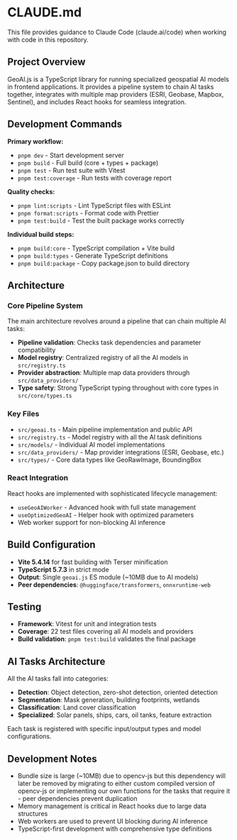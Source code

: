# CLAUDE.md

This file provides guidance to Claude Code (claude.ai/code) when working with code in this repository.

## Project Overview

GeoAI.js is a TypeScript library for running specialized geospatial AI models in frontend applications. It provides a pipeline system to chain AI tasks together, integrates with multiple map providers (ESRI, Geobase, Mapbox, Sentinel), and includes React hooks for seamless integration.

## Development Commands

**Primary workflow:**

- `pnpm dev` - Start development server
- `pnpm build` - Full build (core + types + package)
- `pnpm test` - Run test suite with Vitest
- `pnpm test:coverage` - Run tests with coverage report

**Quality checks:**

- `pnpm lint:scripts` - Lint TypeScript files with ESLint
- `pnpm format:scripts` - Format code with Prettier
- `pnpm test:build` - Test the built package works correctly

**Individual build steps:**

- `pnpm build:core` - TypeScript compilation + Vite build
- `pnpm build:types` - Generate TypeScript definitions
- `pnpm build:package` - Copy package.json to build directory

## Architecture

### Core Pipeline System

The main architecture revolves around a pipeline that can chain multiple AI tasks:

- **Pipeline validation**: Checks task dependencies and parameter compatibility
- **Model registry**: Centralized registry of all the AI models in `src/registry.ts`
- **Provider abstraction**: Multiple map data providers through `src/data_providers/`
- **Type safety**: Strong TypeScript typing throughout with core types in `src/core/types.ts`

### Key Files

- `src/geoai.ts` - Main pipeline implementation and public API
- `src/registry.ts` - Model registry with all the AI task definitions
- `src/models/` - Individual AI model implementations
- `src/data_providers/` - Map provider integrations (ESRI, Geobase, etc.)
- `src/types/` - Core data types like GeoRawImage, BoundingBox

### React Integration

React hooks are implemented with sophisticated lifecycle management:

- `useGeoAIWorker` - Advanced hook with full state management
- `useOptimizedGeoAI` - Helper hook with optimized parameters
- Web worker support for non-blocking AI inference

## Build Configuration

- **Vite 5.4.14** for fast building with Terser minification
- **TypeScript 5.7.3** in strict mode
- **Output**: Single `geoai.js` ES module (~10MB due to AI models)
- **Peer dependencies**: `@huggingface/transformers`, `onnxruntime-web`

## Testing

- **Framework**: Vitest for unit and integration tests
- **Coverage**: 22 test files covering all AI models and providers
- **Build validation**: `pnpm test:build` validates the final package

## AI Tasks Architecture

All the AI tasks fall into categories:

- **Detection**: Object detection, zero-shot detection, oriented detection
- **Segmentation**: Mask generation, building footprints, wetlands
- **Classification**: Land cover classification
- **Specialized**: Solar panels, ships, cars, oil tanks, feature extraction

Each task is registered with specific input/output types and model configurations.

## Development Notes

- Bundle size is large (~10MB) due to opencv-js but this dependency will later be removed by migrating to either custom compiled version of opencv-js or implementing our own functions for the tasks that require it - peer dependencies prevent duplication
- Memory management is critical in React hooks due to large data structures
- Web workers are used to prevent UI blocking during AI inference
- TypeScript-first development with comprehensive type definitions
